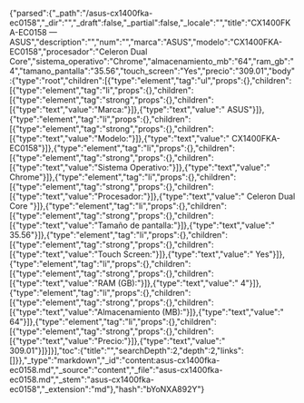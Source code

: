 {"parsed":{"_path":"/asus-cx1400fka-ec0158","_dir":"","_draft":false,"_partial":false,"_locale":"","title":"CX1400FKA-EC0158 — ASUS","description":"","num":"","marca":"ASUS","modelo":"CX1400FKA-EC0158","procesador":"Celeron Dual Core","sistema_operativo":"Chrome","almacenamiento_mb":"64","ram_gb":"4","tamano_pantalla":"35.56","touch_screen":"Yes","precio":"309.01","body":{"type":"root","children":[{"type":"element","tag":"ul","props":{},"children":[{"type":"element","tag":"li","props":{},"children":[{"type":"element","tag":"strong","props":{},"children":[{"type":"text","value":"Marca:"}]},{"type":"text","value":" ASUS"}]},{"type":"element","tag":"li","props":{},"children":[{"type":"element","tag":"strong","props":{},"children":[{"type":"text","value":"Modelo:"}]},{"type":"text","value":" CX1400FKA-EC0158"}]},{"type":"element","tag":"li","props":{},"children":[{"type":"element","tag":"strong","props":{},"children":[{"type":"text","value":"Sistema Operativo:"}]},{"type":"text","value":" Chrome"}]},{"type":"element","tag":"li","props":{},"children":[{"type":"element","tag":"strong","props":{},"children":[{"type":"text","value":"Procesador:"}]},{"type":"text","value":" Celeron Dual Core "}]},{"type":"element","tag":"li","props":{},"children":[{"type":"element","tag":"strong","props":{},"children":[{"type":"text","value":"Tamaño de pantalla:"}]},{"type":"text","value":" 35.56"}]},{"type":"element","tag":"li","props":{},"children":[{"type":"element","tag":"strong","props":{},"children":[{"type":"text","value":"Touch Screen:"}]},{"type":"text","value":" Yes"}]},{"type":"element","tag":"li","props":{},"children":[{"type":"element","tag":"strong","props":{},"children":[{"type":"text","value":"RAM (GB):"}]},{"type":"text","value":" 4"}]},{"type":"element","tag":"li","props":{},"children":[{"type":"element","tag":"strong","props":{},"children":[{"type":"text","value":"Almacenamiento (MB):"}]},{"type":"text","value":" 64"}]},{"type":"element","tag":"li","props":{},"children":[{"type":"element","tag":"strong","props":{},"children":[{"type":"text","value":"Precio:"}]},{"type":"text","value":" 309.01"}]}]}],"toc":{"title":"","searchDepth":2,"depth":2,"links":[]}},"_type":"markdown","_id":"content:asus-cx1400fka-ec0158.md","_source":"content","_file":"asus-cx1400fka-ec0158.md","_stem":"asus-cx1400fka-ec0158","_extension":"md"},"hash":"bYoNXA892Y"}